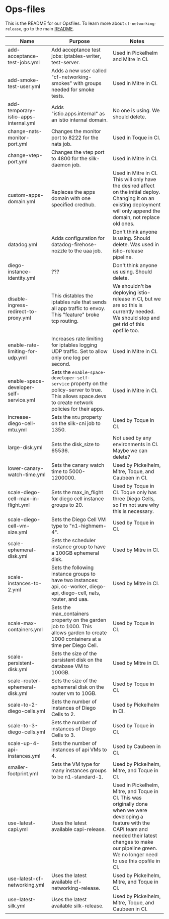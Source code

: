 # Ops-files

This is the README for our Opsfiles. To learn more about `cf-networking-release`, go to the main [README](../../README.md).

| Name | Purpose | Notes |
| --- | --- | --- |
| add-acceptance-test-jobs.yml | Add acceptance test jobs: iptables-writer, test-server. | Used in Pickelhelm and Mitre in CI. |
| add-smoke-test-user.yml | Adds a new user called "cf-networking-smokes" with groups needed for smoke tests. | Used in Mitre in CI. |
| add-temporary-istio-apps-internal.yml | Adds "istio.apps.internal" as an istio internal domain. | No one is using. We should delete. |
| change-nats-monitor-port.yml | Changes the monitor port to 8222 for the nats job. | Used in Toque in CI. |
| change-vtep-port.yml | Changes the vtep port to 4800 for the silk-daemon job. | Used in Mitre in CI. |
| custom-apps-domain.yml | Replaces the apps domain with one specified credhub. | Used in Mitre in CI. This will only have the desired affect on the initial deploy. Changing it on an existing deployment will only append the domain, not replace old ones. |
| datadog.yml | Adds configuration for datadog-firehose-nozzle to the uaa job. | Don't think anyone is using. Should delete. Was used in istio-release pipeline.|
| diego-instance-identity.yml | ??? | Don't think anyone us using. Should delete. |
| disable-ingress-redirect-to-proxy.yml	 | This distables the iptables rule that sends all app traffic to envoy. This "feature" broke tcp routing. | We shouldn't be deploying istio-release in CI, but we are so this is currently needed. We should stop and get rid of this opsfile too. |
| enable-rate-limiting-for-udp.yml | Increases rate limiting for iptables logging UDP traffic. Set to allow only one log per second. | Used in Mitre in CI.|
| enable-space-developer-self-service.yml | Sets the `enable-space-developer-self-service` property on the policy-server to true. This allows space.devs to create network policies for their apps. | Used in Mitre in CI. |
| increase-diego-cell-mtu.yml | Sets the `mtu` property on the silk-cni job to 1350. | Used by Toque in CI. |
| large-disk.yml | Sets the disk_size to 65536. | Not used by any environments in CI. Maybe we can delete? |
| lower-canary-watch-time.yml | Sets the canary watch time to 5000-1200000. | Used by Pickelhelm, Mitre, Toque, and Caubeen in CI. |
| scale-diego-cell-max-in-flight.yml | Sets the max_in_flight for diego cell instance groups to 20.  | Used by Toque in CI. Toque only has three Diego Cells, so I'm not sure why this is necessary. |
| scale-diego-cell-vm-size.yml | Sets the Diego Cell VM type to "n1-highmem-4". | Used by Toque in CI. |  
| scale-ephemeral-disk.yml | Sets the scheduler instance group to have a 100GB ephemeral disk. | Used by Mitre in CI. |
| scale-instances-to-2.yml | Sets the following instance groups to have two instances: api, cc-worker, diego-api, diego-cell, nats, router, and uaa. | Used by Mitre in CI. |
| scale-max-containers.yml | Sets the max_containers property on the garden job to 1000. This allows garden to create 1000 containers at a time per Diego Cell. | Used by Toque in CI. |
| scale-persistent-disk.yml | Sets the size of the persistent disk on the database VM to 100GB. | Used by Mitre in CI. |
| scale-router-ephemeral-disk.yml | Sets the size of the ephemeral disk on the router vm to 10GB. | Used by Toque in CI. |
| scale-to-2-diego-cells.yml | Sets the number of instances of Diego Cells to 2. | Used by Pickelhelm in CI. |
| scale-to-3-diego-cells.yml | Sets the number of instances of Diego Cells to 3. | Used by Toque in CI. |
| scale-up-4-api-instances.yml | Sets the number of instances of api VMs to 4. | Used by Caubeen in CI. |
| smaller-footprint.yml | Sets the VM type for many instances groups to be n1-standard-1. | Used by Pickelhelm, Mitre, and Toque in CI. |
| use-latest-capi.yml | Uses the latest available capi-release. | Used in Pickelhelm, Mitre, and Toque in CI. This was originally done when we were developing a feature with the CAPI team and needed their latest changes to make our pipeline green. We no longer need to use this opsfile in CI. |
| use-latest-cf-networking.yml | Uses the latest available cf-networking-release. | Used by Pickelhelm, Mitre, and Toque in CI. |
| use-latest-silk.yml | Uses the latest available silk-release. | Used by Pickelhelm, Mitre, Toque, and Caubeen in CI. |

